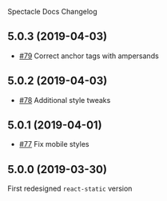 Spectacle Docs Changelog

## 5.0.3 (2019-04-03)

- [#79](https://github.com/FormidableLabs/spectacle-docs/pull/79) Correct anchor tags with ampersands

## 5.0.2 (2019-04-03)

- [#78](https://github.com/FormidableLabs/spectacle-docs/pull/78) Additional style tweaks

## 5.0.1 (2019-04-01)

- [#77](https://github.com/FormidableLabs/spectacle-docs/pull/77) Fix mobile styles

## 5.0.0 (2019-03-30)

First redesigned `react-static` version